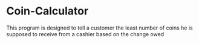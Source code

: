 # Coin-Calculator

This program is designed to tell a customer the least number of coins he is supposed to receive from a cashier based on the change owed
